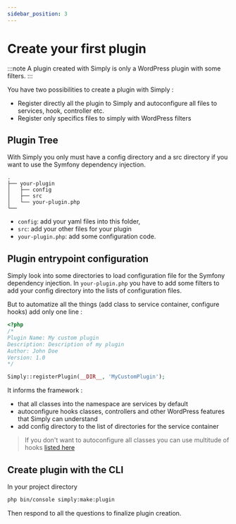 ```yaml
---
sidebar_position: 3
---
```

# Create your first plugin
:::note
A plugin created with Simply is only a WordPress plugin with some filters.
:::

You have two possibilities to create a plugin with Simply : 
- Register directly all the plugin to Simply and autoconfigure all files to services, hook, controller etc.
- Register only specifics files to simply with WordPress filters

## Plugin Tree
With Simply you only must have a config directory and a src directory if you want to use the Symfony dependency injection.
```
.
├── your-plugin
│   ├── config
│   ├── src
│   └── your-plugin.php
└──
```
- `config`: add your yaml files into this folder,
- `src`: add your other files for your plugin
- `your-plugin.php`: add some configuration code.

## Plugin entrypoint configuration
Simply look into some directories to load configuration file for the Symfony dependency injection.
In `your-plugin.php` you have to add some filters to add your config directory into the lists of configuration files.

But to automatize all the things (add class to service container, configure hooks) add only one line :

```php title='plugins/your-plugin/your-plugin.php'
<?php
/*
Plugin Name: My custom plugin
Description: Description of my plugin
Author: John Doe
Version: 1.0
*/

Simply::registerPlugin(__DIR__, 'MyCustomPlugin');
```
It informs the framework :
- that all classes into the namespace are services by default
- autoconfigure hooks classes, controllers and other WordPress features that Simply can understand
- add config directory to the list of directories for the service container

> If you don't want to autoconfigure all classes you can use multitude of hooks [listed here](installation.md)

## Create plugin with the CLI
In your project directory
```bash
php bin/console simply:make:plugin
```

Then respond to all the questions to finalize plugin creation.
